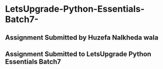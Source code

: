 # LetsUpgrade-Python-Essentials-Batch7-

## Assignment Submitted by Huzefa Nalkheda wala
## Assignment Submitted to LetsUpgrade Python Essentials Batch7
